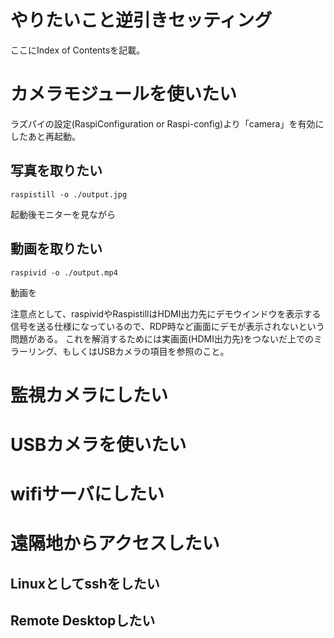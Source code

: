 # やりたいこと逆引きセッティング
ここにIndex of Contentsを記載。


# カメラモジュールを使いたい
ラズパイの設定(RaspiConfiguration or Raspi-config)より「camera」を有効にしたあと再起動。


## 写真を取りたい
`raspistill -o ./output.jpg`

起動後モニターを見ながら

## 動画を取りたい
`raspivid -o ./output.mp4`

動画を

注意点として、raspividやRaspistillはHDMI出力先にデモウインドウを表示する信号を送る仕様になっているので、RDP時など画面にデモが表示されないという問題がある。
これを解消するためには実画面(HDMI出力先)をつないだ上でのミラーリング、もしくはUSBカメラの項目を参照のこと。



# 監視カメラにしたい


# USBカメラを使いたい


# wifiサーバにしたい

# 遠隔地からアクセスしたい

## Linuxとしてsshをしたい

## Remote Desktopしたい






